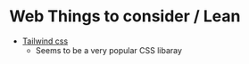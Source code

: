 # Web Things to consider / Lean

- [Tailwind css](https://tailwindcss.com/)
  - Seems to be a very popular CSS libaray 

